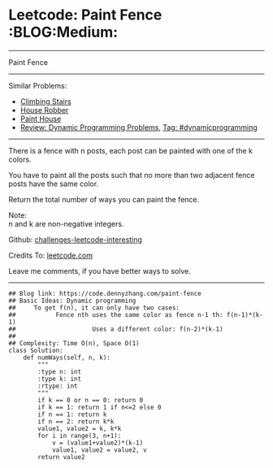 # Leetcode: Paint Fence     :BLOG:Medium:


---

Paint Fence  

---

Similar Problems:  
-   [Climbing Stairs](https://code.dennyzhang.com/climbing-stairs)
-   [House Robber](https://code.dennyzhang.com/house-robber)
-   [Paint House](https://code.dennyzhang.com/paint-house)
-   [Review: Dynamic Programming Problems](https://code.dennyzhang.com/review-dynamicprogramming), [Tag: #dynamicprogramming](https://code.dennyzhang.com/tag/dynamicprogramming)

---

There is a fence with n posts, each post can be painted with one of the k colors.  

You have to paint all the posts such that no more than two adjacent fence posts have the same color.  

Return the total number of ways you can paint the fence.  

Note:  
n and k are non-negative integers.  

Github: [challenges-leetcode-interesting](https://github.com/DennyZhang/challenges-leetcode-interesting/tree/master/paint-fence)  

Credits To: [leetcode.com](https://leetcode.com/problems/paint-fence/description/)  

Leave me comments, if you have better ways to solve.  

---

    ## Blog link: https://code.dennyzhang.com/paint-fence
    ## Basic Ideas: Dynamic programming
    ##     To get f(n), it can only have two cases:
    ##           Fence nth uses the same color as fence n-1 th: f(n-1)*(k-1)
    ##                     Uses a different color: f(n-2)*(k-1)
    ##
    ## Complexity: Time O(n), Space O(1)
    class Solution:
        def numWays(self, n, k):
            """
            :type n: int
            :type k: int
            :rtype: int
            """
            if k == 0 or n == 0: return 0
            if k == 1: return 1 if n<=2 else 0
            if n == 1: return k
            if n == 2: return k*k
            value1, value2 = k, k*k
            for i in range(3, n+1):
                v = (value1+value2)*(k-1)
                value1, value2 = value2, v
            return value2